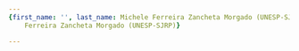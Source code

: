 ```yaml
---
{first_name: '', last_name: Michele Ferreira Zancheta Morgado (UNESP-SJRP), name: Michele
    Ferreira Zancheta Morgado (UNESP-SJRP)}

---
```


